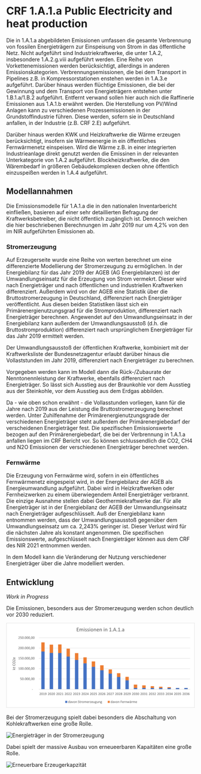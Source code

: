 # CRF 1.A.1.a Public Electricity and heat production

Die in 1.A.1.a abgebildeten Emissionen umfassen die gesamte Verbrennung von fossilen Energieträgern zur Einspeisung von Strom in das öffentliche Netz.
Nicht aufgeführt sind Industriekraftwerke, die unter 1.A.2, insbesondere 1.A.2.g.viii aufgeführt werden.
Eine Reihe von Vorkettenemissionen werden berücksichtigt, allerdings in anderen Emissionskategorien.
Verbrennungsemissionen, die bei dem Transport in Pipelines z.B. in Kompressorstationen enstehen werden in 1.A.3.e aufgeführt.
Darüber hinaus werden flüchtige Emissionen, die bei der Gewinnung und dem Transport von Energieträgern entstehen unter 1.B.1.a/1.B.2 aufgeführt.
Entfernt verwand sollen hier auch nich die Raffinerie Emissionen aus 1.A.1.b erwähnt werden.
Die Herstellung von PV/Wind Anlagen kann zu verschiedenen Prozessemissionen in der Grundstoffindustrie führen.
Diese werden, sofern sie in Deutschland anfallen, in der Industrie (z.B. CRF 2.E) aufgeführt.

Darüber hinaus werden KWK und Heizkraftwerke die Wärme erzeugen berücksichtigt, insofern sie Wärmeenergie in ein öffentliches Fernwärmenetz einspeisen.
Wird die Wärme z.B. in einer integrierten Industrieanlage direkt genutzt werden die Emissinen in der relevanten Unterkategorie von 1.A.2 aufgeführt.
Blockheizkraftwerke, die den Wärembedarf in größeren Gebäudekomplexen decken ohne öffentlich einzuspeißen werden in 1.A.4 aufgeführt.

## Modellannahmen

Die Emissionsmodelle für 1.A.1.a die in den nationalen Inventarbericht einfließen, basieren auf einer sehr detaillierten Befragung der Kraftwerksbetreiber, die nicht öffentlich zugänglich ist.
Dennoch weichen die hier beschriebenen Berechnungen im Jahr 2019 nur um 4,2% von den im NIR aufgeführten Emissionen ab.

### Stromerzeugung

Auf Erzeugerseite wurde eine Reihe von werten berechnet um eine differenzierte Modellierung der Stromerzeugung zu ermöglichen.
In der Energiebilanz für das Jahr 2019 der AGEB (AG Energiebilanzen) ist der Umwandlungseinsatz für die Erzeugung von Strom vermekrt.
Dieser wird nach Energieträger und nach öffentlichen und industriellen Kraftwerken differenziert.
Außerdem wird von der AGEB eine Statistik über die Bruttostromerzeugung in Deutschland, differenziert nach Energieträger veröffentlicht.
Aus diesen beiden Statistiken lässt sich ein Primärenergienutzungsgrad für die Stromproduktion, differenziert nach Energieträger berechnen.
Angewendet auf den Umwandlungseinsatz in der Energiebilanz kann außerdem der Umwandlungsausstoß (d.h. die Bruttostromproduktion) differenziert nach ursprünglichem Energieträger für das Jahr 2019 ermittelt werden.

Der Umwandlungsausstoß der öffentlichen Kraftwerke, kombiniert mit der Kraftwerksliste der Bundesnetzagentur erlaubt darüber hinaus die Vollaststunden im Jahr 2019, differenziert nach Energieträger zu berechnen.

Vorgegeben werden kann im Modell dann die Rück-/Zubaurate der Nenntonennleistung der Kraftwerke, ebenfalls differenziert nach Energieträger.
So lässt sich Ausstieg aus der Braunkohle vor dem Ausstieg aus der Steinkohle, vor dem Ausstieg aus dem Erdgas abbilden.

Da - wie oben schon erwähnt - die Vollasstunden vorliegen, kann für die Jahre nach 2019 aus der Leistung die Bruttostromerzeugung berechnet werden.
Unter Zuhilfenahme der Primärenergienutzungsgrade der verschiedenen Energieträger steht außerdem der Primärenergiebedarf der verscheidenen Energieträger fest.
Die spezifischen Emissionswerte bezogen auf den Primärenergiebedarf, die bei der Verbrennung in 1.A.1.a anfallen liegen im CRF Bericht vor.
So können schlussendlich die CO2, CH4 und N2O Emissionen der verschiedenen Energieträger berechnet werden.

### Fernwärme

Die Erzeugung von Fernwärme wird, sofern in ein öffentliches Fernwärmenetz eingespeist wird, in der Energiebilanz der AGEB als Energieumwandlung aufgeführt.
Dabei wird in Heizkraftwerken oder Fernheizwerken zu einem überwiegendem Anteil Energieträger verbrannt.
Die einzige Ausnahme stellen dabei Geothermiekraftwerke dar.
Für alle Energieträger ist in der Energiebilanz der AGEB der Umwandlungseinsatz nach Energieträger aufgeschlüsselt.
Auß der Energiebilanz kann entnommen werden, dass der Umwandlungsausstoß gegenüber dem Umwandlungseinsatz um ca. 2,243% geringer ist.
Dieser Verlust wird für die nächsten Jahre als konstant angenommen.
Die spezifischen Emissionswerte, aufgeschlüsselt nach Energieträger können aus dem CRF des NIR 2021 entnommen werden.

In dem Modell kann die Veränderung der Nutzung verschiedener Energieträger über die Jahre modelliert werden.

## Entwicklung

_Work in Progress_

Die Emissionen, besonders aus der Stromerzeugung werden schon deutlich vor 2030 reduziert.

![Bilde der Emissionen 1.A.1.a](/assets/CRF1a1a.png)

Bei der Stromerzeugung spielt dabei besonders die Abschaltung von Kohlekraftwerken eine große Rolle.

![Energieträger in der Stromerzeugung](/assets/Stromerzeugungsenergieträger.png)

Dabei spielt der massive Ausbau von erneueerbaren Kapaitäten eine große Rolle.

![Erneuerbare Erzeugerkapzität](/assets/EE_Kapazität.png)
